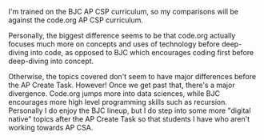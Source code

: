 I'm trained on the BJC AP CSP curriculum, so my comparisons will be against the code.org AP CSP curriculum.

Personally, the biggest difference seems to be that code.org actually focuses much more on concepts and uses of technology before deep-diving into code, as opposed to BJC which encourages coding first before deep-diving into concept.

Otherwise, the topics covered don't seem to have major differences before the AP Create Task. However! Once we get past that, there's a major divergence. Code.org jumps more into data sciences, while BJC encourages more high level programming skills such as recursion. Personally I do enjoy the BJC lineup, but I do step into some more "digital native" topics after the AP Create Task so that students I have who aren't working towards AP CSA.